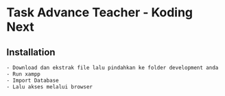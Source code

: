 # Task Advance Teacher - Koding Next

## Installation
```bash
- Download dan ekstrak file lalu pindahkan ke folder development anda
- Run xampp
- Import Database 
- Lalu akses melalui browser
```
